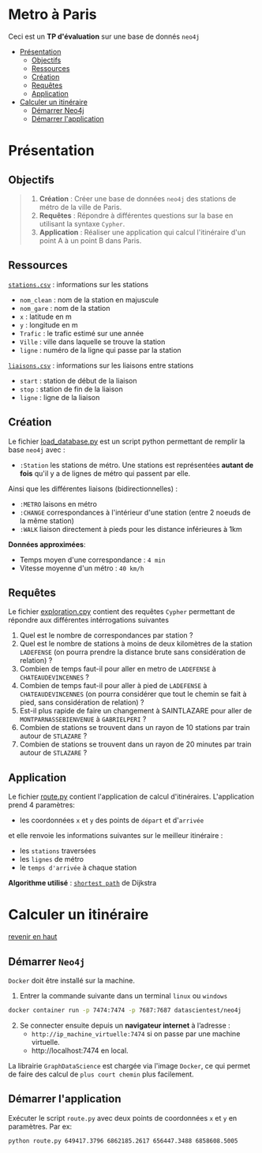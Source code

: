 # Metro à Paris

Ceci est un **TP d'évaluation** sur une base de donnés `neo4j`
- [Présentation](#présentation)
    - [Objectifs](#objectifs)
    - [Ressources](#ressources)
    - [Création](#création)
    - [Requêtes](#requêtes)
    - [Application](#application)
- [Calculer un itinéraire](#calculer-un-itinéraire)
    - [Démarrer Neo4j](#démarrer-neo4j)
    - [Démarrer l'application](#démarrer-lapplication)


# Présentation

## Objectifs

> 1. **Création** : Créer une base de données `neo4j` des stations de métro de la ville de Paris.
> 2. **Requêtes** : Répondre à différentes questions sur la base en utilisant la syntaxe `Cypher`.
> 3. **Application** : Réaliser une application qui calcul l'itinéraire d'un point A à un point B dans Paris.

## Ressources

[`stations.csv`](data/stations.csv) : informations sur les stations
- `nom_clean` : nom de la station en majuscule
- `nom_gare` : nom de la station
- `x` : latitude en m
- `y` : longitude en m
- `Trafic` : le trafic estimé sur une année
- `Ville` : ville dans laquelle se trouve la station
- `ligne` : numéro de la ligne qui passe par la station

[`liaisons.csv`](data/liaisons.csv) : informations sur les liaisons entre stations
- `start` : station de début de la liaison
- `stop` : station de fin de la liaison
- `ligne` : ligne de la liaison

## Création
Le fichier [load_database.py](load_database.py) est un script python permettant de remplir la base `neo4j` avec :
-  `:Station` les stations de métro. Une stations est représentées **autant de fois** qu'il y a de lignes de métro qui passent par elle.

Ainsi que les différentes liaisons (bidirectionnelles) :
- `:METRO` laisons en métro
- `:CHANGE` correspondances à l'intérieur d'une station (entre 2 noeuds de la même station)
- `:WALK` liaison directement à pieds pour les distance inférieures à 1km

**Données approximées**:
- Temps moyen d'une correspondance : `4 min`
- Vitesse moyenne d'un métro : `40 km/h`

## Requêtes
Le fichier [exploration.cpy](exploration.cyp) contient des requêtes `Cypher` permettant de répondre aux différentes intérrogations suivantes

1. Quel est le nombre de correspondances par station ?
2. Quel est le nombre de stations à moins de deux kilomètres de la station `LADEFENSE` (on pourra prendre la distance brute sans considération de relation) ?
3. Combien de temps faut-il pour aller en metro de `LADEFENSE` à `CHATEAUDEVINCENNES` ?
4. Combien de temps faut-il pour aller à pied de `LADEFENSE` à `CHATEAUDEVINCENNES` (on pourra considérer que tout le chemin se fait à pied, sans considération de relation) ?
5. Est-il plus rapide de faire un changement à SAINTLAZARE pour aller de `MONTPARNASSEBIENVENUE` à `GABRIELPERI` ?
6. Combien de stations se trouvent dans un rayon de 10 stations par train autour de `STLAZARE` ?
7. Combien de stations se trouvent dans un rayon de 20 minutes par train autour de `STLAZARE` ?

## Application
Le fichier [route.py](route.py) contient l'application de calcul d'itinéraires.
L'application prend 4 paramètres:
- les coordonnées `x` et `y` des points de `départ` et d'`arrivée`

et elle renvoie les informations suivantes sur le meilleur itinéraire :
- les `stations` traversées
- les `lignes` de métro
- le `temps d'arrivée` à chaque station

**Algorithme utilisé** : [`shortest path`](https://en.wikipedia.org/wiki/Dijkstra%27s_algorithm) de Dijkstra 

# Calculer un itinéraire

[revenir en haut](#metro-à-paris)

## Démarrer `Neo4j`

`Docker` doit être installé sur la machine.

1. Entrer la commande suivante dans un terminal `linux` ou `windows`
```bash
docker container run -p 7474:7474 -p 7687:7687 datascientest/neo4j
```
2. Se connecter ensuite depuis un **navigateur internet** à l’adresse :
    - `http://ip_machine_virtuelle:7474` si on passe par une machine virtuelle.
    - http://localhost:7474 en local.

La librairie `GraphDataScience` est chargée via l'image `Docker`, ce qui permet de faire des calcul de `plus court chemin` plus facilement.

## Démarrer l'application
Exécuter le script `route.py` avec deux points de coordonnées `x` et `y` en paramètres. Par ex:

```bash
python route.py 649417.3796 6862185.2617 656447.3488 6858608.5005
```
